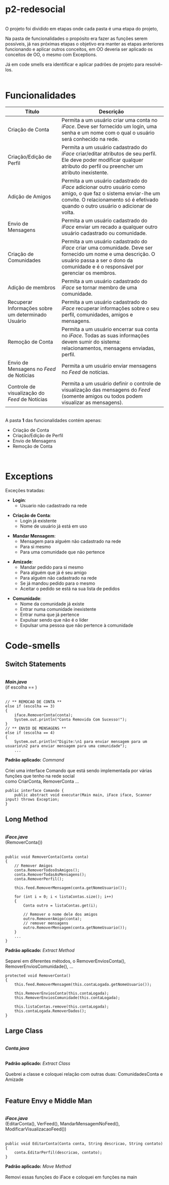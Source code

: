 # p2-redesocial

<br>O projeto foi dividido em etapas onde cada pasta é uma etapa do projeto,

Na pasta de funcionalidades o propósito era fazer as funções serem possíveis,
já nas próximas etapas o objetivo era manter as etapas anteriores funcionando e aplicar outros conceitos,
em OO deveria ser aplicado os conceitos de OO, o mesmo com Exceptions.

Já em code smells era identificar e aplicar padrões de projeto para resolvê-los.<br><br>

# Funcionalidades

| Título | Descrição |
| -------|-----------|
| Criação de Conta | Permita a um usuário criar uma conta no *iFace*. Deve ser fornecido um login, uma senha e um nome com o qual o usuário será conhecido na rede. |
| Criação/Edição de Perfil | Permita a um usuário cadastrado do *iFace* criar/editar atributos de seu perfil. Ele deve poder modificar qualquer atributo do perfil ou preencher um atributo inexistente. |
| Adição de Amigos | Permita a um usuário cadastrado do *iFace* adicionar outro usuário como amigo, o que faz o sistema enviar-lhe um convite. O relacionamento só é efetivado quando o outro usuário o adicionar de volta. |
| Envio de Mensagens | Permita a um usuário cadastrado do *iFace* enviar um recado a qualquer outro usuário cadastrado ou comunidade. |
| Criação de Comunidades | Permita a um usuário cadastrado do *iFace* criar uma comunidade. Deve ser fornecido um nome e uma descrição. O usuário passa a ser o dono da comunidade e é o responsável por gerenciar os membros. |
| Adição de membros | Permita a um usuário cadastrado do *iFace* se tornar membro de uma comunidade. |
| Recuperar Informações sobre um determinado Usuário | Permita a um usuário cadastrado do *iFace* recuperar informações sobre o seu perfil, comunidades, amigos e mensagens. |
| Remoção de Conta | Permita a um usuário encerrar sua conta no *iFace*. Todas as suas informações devem sumir do sistema: relacionamentos, mensagens enviadas, perfil. |
| Envio de Mensagens no *Feed* de Notícias | Permita a um usuário enviar mensagens no *Feed* de notícias. |
| Controle de visualização do *Feed* de Notícias | Permita a um usuário definir o controle de visualização das mensagens do *Feed* (somente amigos ou todos podem visualizar as mensagens). |

<br>A pasta **1** das funcionalidades contém apenas:

* Criação de Conta
* Criação/Edição de Perfil
* Envio de Mensagens
* Remoção de Conta
<br>

# Exceptions

Exceções tratadas:

* **Login**: <ul><li>Usuario não cadastrado na rede</li>
</ul>

* **Criação de Conta**: <ul>
  <li>Login já existente</li>
  <li>Nome de usuário já está em uso</li>
</ul>

* **Mandar Mensagem**: <ul>
  <li>Mensagem para alguém não cadastrado na rede</li>
  <li>Para si mesmo</li>
  <li>Para uma comunidade que não pertence</li>
</ul>

* **Amizade**: <ul>
  <li>Mandar pedido para si mesmo</li>
  <li>Para alguém que já é seu amigo</li>
  <li>Para alguém não cadastrado na rede</li>
  <li>Se já mandou pedido para o mesmo</li>
  <li>Aceitar o pedido se está na sua lista de pedidos</li>
</ul>

* **Comunidade**: <ul>
  <li>Nome da comunidade já existe</li>
  <li>Entrar numa comunidade inexistente</li>
  <li>Entrar numa que já pertence</li>
  <li>Expulsar sendo que não é o líder</li>
  <li>Expulsar uma pessoa que não pertence à comunidade</li>
</ul>

# Code-smells

## Switch Statements

<br> ***Main.java***
<br>(if escolha == )
<br><br>

```
// ** REMOCAO DE CONTA **
else if (escolha == 3)
{
    iface.RemoverConta(conta);
    System.out.println("Conta Removida Com Sucesso!");
}
// ** ENVIO DE MENSAGENS **
else if (escolha == 4)
{
    System.out.println("Digite:\n1 para enviar mensagem para um usuario\n2 para enviar mensagem para uma comunidade");
    ...
```

**Padrão aplicado:** *Command*<br><br>
Criei uma interface Comando que está sendo implementada por várias funções que tenho na rede social<br>como CriarConta, RemoverConta ...

```
public interface Comando {
    public abstract void executar(Main main, iFace iface, Scanner input) throws Exception;
}
```

## Long Method

<br> ***iFace.java*** <br>(RemoverConta())
<br><br>

```
public void RemoverConta(Conta conta)
{
    // Remover Amigos
    conta.RemoverTodosOsAmigos();
    conta.RemoverTodasAsMensagens();
    conta.RemoverPerfil();

    this.feed.RemoverMensagem(conta.getNomeUsuario());

    for (int i = 0; i < listaContas.size(); i++)
    {
        Conta outro = listaContas.get(i);

        // Remover o nome dele dos amigos
        outro.RemoverAmigo(conta);
        // remover mensagens
        outro.RemoverMensagem(conta.getNomeUsuario());
    }
    ...
}
```

**Padrão aplicado:** *Extract Method*<br><br>
Separei em diferentes métodos, o RemoverEnviosConta(), RemoverEnviosComunidade(), ...

```
protected void RemoverConta()
{
    this.feed.RemoverMensagem(this.contaLogada.getNomeUsuario());
    
    this.RemoverEnviosConta(this.contaLogada);
    this.RemoverEnviosComunidade(this.contaLogada);

    this.listaContas.remove(this.contaLogada);
    this.contaLogada.RemoverDados();
}
```
## Large Class

<br> ***Conta.java***
<br><br>

**Padrão aplicado:** *Extract Class*<br><br>
Quebrei a classe e coloquei relação com outras duas: ComunidadesConta e Amizade<br><br>

## Feature Envy e Middle Man

<br> ***iFace.java*** <br>(EditarConta(), VerFeed(), MandarMensagemNoFeed(), ModificarVisualizacaoFeed())
<br><br>

```
public void EditarConta(Conta conta, String descricao, String contato)
{
    conta.EditarPerfil(descricao, contato);
}
```

**Padrão aplicado:** *Move Method*<br><br>
Removi essas funções do iFace e coloquei em funções na main
